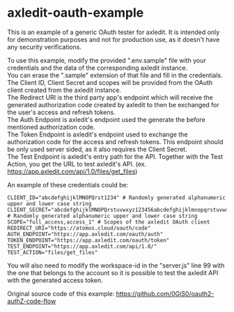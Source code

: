 # axledit-oauth-example
This is an example of a generic OAuth tester for axledit.
It is intended only for demonstration purposes and not for production use, as it doesn't have any security verifications.

To use this example, modify the provided ".env.sample" file with your credentials and the data of the corresponding axledit instance.  
You can erase the ".sample" extension of that file and fill in the credentials.  
The Client ID, Client Secret and scopes will be provided from the OAuth client created from the axledit instance.  
The Redirect URI is the third party app's endpoint which will receive the generated authorization code created by axledit to then be exchanged for the user's access and refresh tokens.  
The Auth Endpoint is axledit's endpoint used the generate the before mentioned authorization code.  
The Token Endpoint is axledit's endpoint used to exchange the authorization code for the access and refresh tokens. This endpoint should be only used server sided, as it also requires the Client Secret.  
The Test Endpoint is axledit's entry path for the API. Together with the Test Action, you get the URL to test axledit's API. (ex. https://app.axledit.com/api/1.0/files/get_files)  

An example of these credentials could be: 

```
CLIENT_ID="abcdefghijklMNOPQrst1234" # Randomly generated alphanumeric upper and lower case string
CLIENT_SECRET="abcdefghijklMNOPQrstuvwxyz123456abcdefghijklmnopqrstuvwxyz123456" # Randomly generated alphanumeric upper and lower case string
SCOPE="full_access,access_1" # Scopes of the axledit OAuth client
REDIRECT_URI="https://atomos.cloud/oauth/code"
AUTH_ENDPOINT="https://app.axledit.com/oauth/auth"
TOKEN_ENDPOINT="https://app.axledit.com/oauth/token"
TEST_ENDPOINT="https://app.axledit.com/api/1.0/"
TEST_ACTION="files/get_files"
```

You will also need to modify the workspace-id in the "server.js" line 99 with the one that belongs to the account so it is possible to test the axledit API with the generated access token.

Original source code of this example:
https://github.com/0GiS0/oauth2-authZ-code-flow

